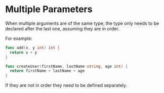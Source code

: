 # Multiple Parameters

When multiple arguments are of the same type, the type only needs to be declared after the last one, assuming they are in order.

For example:

```go
func add(x, y int) int {
  return x + y
}

func createUser(firstName, lastName string, age int) {
  return firstName + lastName + age
}

```

If they are not in order they need to be defined separately.
